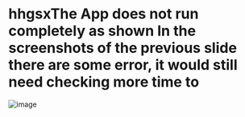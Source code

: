 # hhgsxThe App does not run completely as shown In the screenshots of the previous slide there are some error, it would still need checking more time to 
![image](https://github.com/ST10447217/hhgsx/assets/161014825/0c905ecf-cfc4-4055-a28f-a2b6a1f64454)

